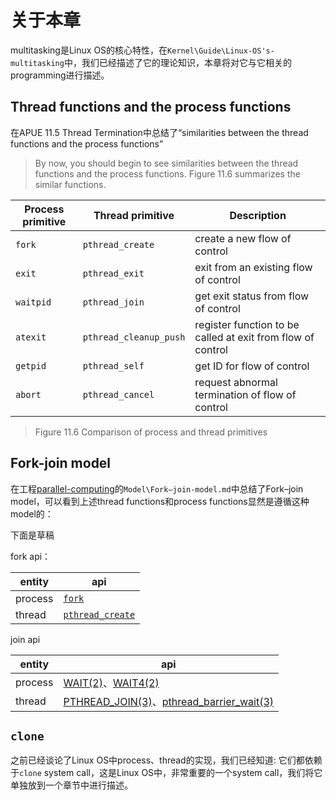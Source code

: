 # 关于本章

multitasking是Linux OS的核心特性，在`Kernel\Guide\Linux-OS's-multitasking`中，我们已经描述了它的理论知识，本章将对它与它相关的programming进行描述。



## Thread functions and the process functions

在APUE 11.5 Thread Termination中总结了“similarities between the thread functions and the process functions”

> By now, you should begin to see similarities between the thread functions and the process functions. Figure 11.6 summarizes the similar functions.

| Process primitive | Thread primitive       | Description                                                 |
| ----------------- | ---------------------- | ----------------------------------------------------------- |
| `fork`            | `pthread_create`       | create a new flow of control                                |
| `exit`            | `pthread_exit`         | exit from an existing flow of control                       |
| `waitpid`         | `pthread_join`         | get exit status from flow of control                        |
| `atexit`          | `pthread_cleanup_push` | register function to be called at exit from flow of control |
| `getpid`          | `pthread_self`         | get ID for flow of control                                  |
| `abort`           | `pthread_cancel`       | request abnormal termination of flow of control             |

> Figure 11.6 Comparison of process and thread primitives



## Fork-join model

在工程[parallel-computing](https://dengking.github.io/machine-learning/)的`Model\Fork–join-model.md`中总结了Fork–join model，可以看到上述thread functions和process functions显然是遵循这种model的：

下面是草稿

fork api：

| entity  | api                                                          |
| ------- | ------------------------------------------------------------ |
| process | [`fork`](https://www.man7.org/linux/man-pages/man2/fork.2.html) |
| thread  | [`pthread_create`](https://man7.org/linux/man-pages/man3/pthread_create.3.html) |

join api

| entity  | api                                                          |
| ------- | ------------------------------------------------------------ |
| process | [WAIT(2)](http://man7.org/linux/man-pages/man2/waitpid.2.html)、[WAIT4(2)](http://man7.org/linux/man-pages/man2/wait4.2.html) |
| thread  | [PTHREAD_JOIN(3)](http://man7.org/linux/man-pages/man3/pthread_join.3.html)、[pthread_barrier_wait(3)](https://linux.die.net/man/3/pthread_barrier_wait) |



## `clone`

之前已经谈论了Linux OS中process、thread的实现，我们已经知道: 它们都依赖于`clone` system call，这是Linux OS中，非常重要的一个system call，我们将它单独放到一个章节中进行描述。